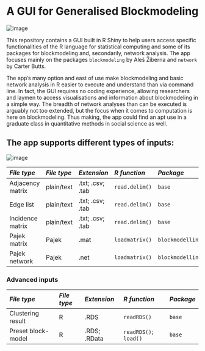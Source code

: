 # A GUI for Generalised Blockmodeling

![image](https://user-images.githubusercontent.com/100512813/158572361-844a64ee-5784-4c82-a164-bf9bdcc917c0.png)

This repository contains a GUI built in R Shiny to help users access specific functionalities of the R language for statistical computing and some of its packages for blockmodeling and, secondarily, network analysis. The app focuses mainly on the packages ``blockmodeling`` by Aleš Žiberna and
``network`` by Carter Butts.

The app’s many option and east of use make blockmodeling and basic network analysis in R easier to execute and understand than via command line. In fact, the GUI requires no coding experience, allowing researchers and laymen to access visualisations and information about blockmodeling in a simple way. The breadth of network analyses than can be executed is arguably not too extended, but the focus when it comes to computation is here on blockmodeling. Thus making, the app could find an apt use in a graduate class in quantitative methods in social science as well.

## The app supports different types of inputs:

![image](https://user-images.githubusercontent.com/100512813/159125221-be31c181-a0bb-4399-b410-16f45cb9cfc9.png)


|*File type*       |*File type*|*Extension*      |*R function*                  |*Package*          |
|:-----------------|:----------|:----------------|:-----------------------------|:------------------|
|Adjacency matrix  |plain/text |.txt; .csv; .tab |``read.delim()``              |``base``           |
|Edge list         |plain/text |.txt; .csv; .tab |``read.delim()``              |``base``           |
|Incidence matrix  |plain/text |.txt; .csv; .tab |``read.delim()``              |``base``           |
|Pajek matrix      |Pajek      |.mat             |``loadmatrix()``              |``blockmodelling`` |
|Pajek network     |Pajek      |.net             |``loadmatrix()``              |``blockmodelling`` |

### Advanced inputs

|*File type*       |*File type*|*Extension*      |*R function*                  |*Package*          |
|:-----------------|:----------|:----------------|:-----------------------------|:------------------|
|Clustering result |R          |.RDS             |``readRDS()``                 |``base``           |
|Preset block-model|R          |.RDS; .RData     |``readRDS()``; ``load()``     |``base``           |
